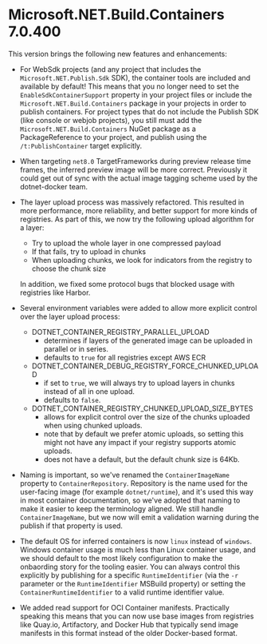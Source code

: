 # Microsoft.NET.Build.Containers 7.0.400

This version brings the following new features and enhancements:

* For WebSdk projects (and any project that includes the `Microsoft.NET.Publish.Sdk` SDK), the container tools are included and available by default! This means that you no longer need to set the `EnableSdkContainerSupport` property in your project files or include the `Microsoft.NET.Build.Containers` package in your projects in order to publish containers. For project types that do not include the Publish SDK (like console or webjob projects), you still must add the `Microsoft.NET.Build.Containers` NuGet package as a PackageReference to your project, and publish using the `/t:PublishContainer` target explicitly.
* When targeting `net8.0` TargetFrameworks during preview release time frames, the inferred preview image will be more correct. Previously it could get out of sync with the actual image tagging scheme used by the dotnet-docker team.
* The layer upload process was massively refactored. This resulted in more performance, more reliability, and better support for more kinds of registries. As part of this, we now try the following upload algorithm for a layer:
    * Try to upload the whole layer in one compressed payload
    * If that fails, try to upload in chunks
    * When uploading chunks, we look for indicators from the registry to choose the chunk size

    In addition, we fixed some protocol bugs that blocked usage with registries like Harbor.
* Several environment variables were added to allow more explicit control over the layer upload process:
    * DOTNET_CONTAINER_REGISTRY_PARALLEL_UPLOAD
        * determines if layers of the generated image can be uploaded in parallel or in series.
        * defaults to `true` for all registries except AWS ECR
    * DOTNET_CONTAINER_DEBUG_REGISTRY_FORCE_CHUNKED_UPLOAD
        * if set to `true`, we will always try to upload layers in chunks instead of all in one upload.
        * defaults to `false`.
    * DOTNET_CONTAINER_REGISTRY_CHUNKED_UPLOAD_SIZE_BYTES
        * allows for explicit control over the size of the chunks uploaded when using chunked uploads.
        * note that by default we prefer atomic uploads, so setting this might not have any impact if your registry supports atomic uploads.
        * does not have a default, but the default chunk size is 64Kb.
* Naming is important, so we've renamed the `ContainerImageName` property to `ContainerRepository`. Repository is the name used for the user-facing image (for example `dotnet/runtime`), and it's used this way in most container documentation, so we've adopted that naming to make it easier to keep the terminology aligned. We still handle `ContainerImageName`, but we now will emit a validation warning during the publish if that property is used.
* The default OS for inferred containers is now `linux` instead of `windows`. Windows container usage is much less than Linux container usage, and we should default to the most likely configuration to make the onbaording story for the tooling easier. You can always control this explicitly by publishing for a specific `RuntimeIdentifier` (via the `-r` parameter or the `RuntimeIdentifier` MSBuild property) or setting the `ContainerRuntimeIdentifier` to a valid runtime identifier value.
* We added read support for OCI Container manifests. Practically speaking this means that you can now use base images from registries like Quay.io, Artifactory, and Docker Hub that typically send image manifests in this format instead of the older Docker-based format.
